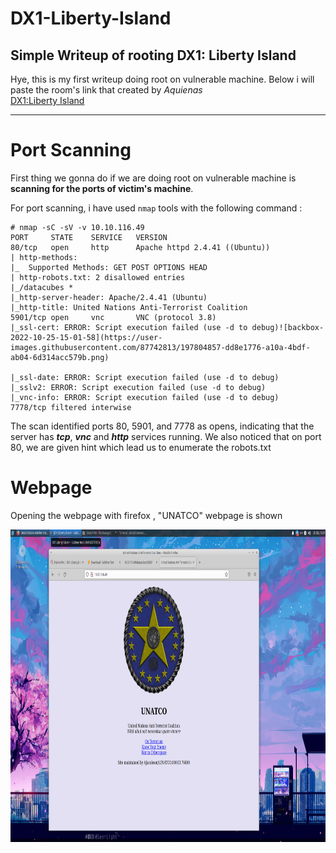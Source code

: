 # DX1-Liberty-Island
Simple Writeup of rooting DX1: Liberty Island
---
Hye, this is my first writeup doing root on vulnerable machine. Below i will paste the room's link that created by *Aquienas*                      
[DX1:Liberty Island](https://tryhackme.com/room/dx1libertyislandplde)  
	
---
# Port Scanning
First thing we gonna do if we are doing root on vulnerable machine is **scanning for the ports of victim's  machine**.

For port scanning, i have used `nmap` tools with the following command : 

```
# nmap -sC -sV -v 10.10.116.49
PORT     STATE    SERVICE   VERSION
80/tcp   open     http      Apache httpd 2.4.41 ((Ubuntu))
| http-methods: 
|_  Supported Methods: GET POST OPTIONS HEAD
| http-robots.txt: 2 disallowed entries 
|_/datacubes *
|_http-server-header: Apache/2.4.41 (Ubuntu)
|_http-title: United Nations Anti-Terrorist Coalition
5901/tcp open     vnc       VNC (protocol 3.8)
|_ssl-cert: ERROR: Script execution failed (use -d to debug)![backbox-2022-10-25-15-01-58](https://user-images.githubusercontent.com/87742813/197804857-dd8e1776-a10a-4bdf-ab04-6d314acc579b.png)

|_ssl-date: ERROR: Script execution failed (use -d to debug)
|_sslv2: ERROR: Script execution failed (use -d to debug)
|_vnc-info: ERROR: Script execution failed (use -d to debug)
7778/tcp filtered interwise
```
The scan identified ports 80, 5901, and 7778 as opens, indicating that the server has ***tcp***, ***vnc*** and ***http*** services running. We also noticed that on port 80, we are given hint which lead us to enumerate the robots.txt

# Webpage

Opening the webpage with firefox , "UNATCO" webpage is shown

<img src="https://github.com/Yusralien/DX1-Liberty-Island/blob/main/webpage.png" width="1920" height="500" /> 


